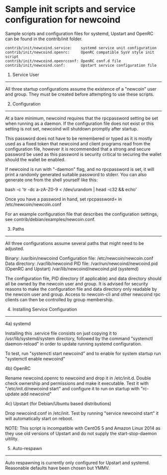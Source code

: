 Sample init scripts and service configuration for newcoind
==========================================================

Sample scripts and configuration files for systemd, Upstart and OpenRC
can be found in the contrib/init folder.

    contrib/init/newcoind.service:    systemd service unit configuration
    contrib/init/newcoind.openrc:     OpenRC compatible SysV style init script
    contrib/init/newcoind.openrcconf: OpenRC conf.d file
    contrib/init/newcoind.conf:       Upstart service configuration file

1. Service User
---------------------------------

All three startup configurations assume the existence of a "newcoin" user
and group.  They must be created before attempting to use these scripts.

2. Configuration
---------------------------------

At a bare minimum, newcoind requires that the rpcpassword setting be set
when running as a daemon.  If the configuration file does not exist or this
setting is not set, newcoind will shutdown promptly after startup.

This password does not have to be remembered or typed as it is mostly used
as a fixed token that newcoind and client programs read from the configuration
file, however it is recommended that a strong and secure password be used
as this password is security critical to securing the wallet should the
wallet be enabled.

If newcoind is run with "-daemon" flag, and no rpcpassword is set, it will
print a randomly generated suitable password to stderr.  You can also
generate one from the shell yourself like this:

bash -c 'tr -dc a-zA-Z0-9 < /dev/urandom | head -c32 && echo'

Once you have a password in hand, set rpcpassword= in /etc/newcoin/newcoin.conf

For an example configuration file that describes the configuration settings, 
see contrib/debian/examples/newcoin.conf.

3. Paths
---------------------------------

All three configurations assume several paths that might need to be adjusted.

Binary:              /usr/bin/newcoind
Configuration file:  /etc/newcoin/newcoin.conf
Data directory:      /var/lib/newcoind
PID file:            /var/run/newcoind/newcoind.pid (OpenRC and Upstart)
                     /var/lib/newcoind/newcoind.pid (systemd)

The configuration file, PID directory (if applicable) and data directory
should all be owned by the newcoin user and group.  It is advised for security
reasons to make the configuration file and data directory only readable by the
newcoin user and group.  Access to newcoin-cli and other newcoind rpc clients
can then be controlled by group membership.

4. Installing Service Configuration
-----------------------------------

4a) systemd

Installing this .service file consists on just copying it to
/usr/lib/systemd/system directory, followed by the command
"systemctl daemon-reload" in order to update running systemd configuration.

To test, run "systemctl start newcoind" and to enable for system startup run
"systemctl enable newcoind"

4b) OpenRC

Rename newcoind.openrc to newcoind and drop it in /etc/init.d.  Double
check ownership and permissions and make it executable.  Test it with
"/etc/init.d/newcoind start" and configure it to run on startup with
"rc-update add newcoind"

4c) Upstart (for Debian/Ubuntu based distributions)

Drop newcoind.conf in /etc/init.  Test by running "service newcoind start"
it will automatically start on reboot.

NOTE: This script is incompatible with CentOS 5 and Amazon Linux 2014 as they
use old versions of Upstart and do not supply the start-stop-daemon uitility.

5. Auto-respawn
-----------------------------------

Auto respawning is currently only configured for Upstart and systemd.
Reasonable defaults have been chosen but YMMV.


